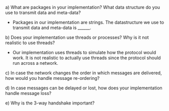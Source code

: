 a) What are packages in your implementation? What data structure do you use to transmit data and meta-data?
- Packages in our implementation are strings. The datastructure we use to transmit data and meta-data is ______.

b) Does your implementation use threads or processes? Why is it not realistic to use threads?
- Our implementation uses threads to simulate how the protocol would work. It is not realistic to actually use threads since the protocol should run across a network.

c) In case the network changes the order in which messages are delivered, how would you handle message re-ordering?

d) In case messages can be delayed or lost, how does your implementation handle message loss?

e) Why is the 3-way handshake important?

